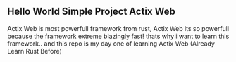 ## Hello World Simple Project Actix Web

Actix Web is most powerfull framework from rust, Actix Web its so powerfull because the framework extreme blazingly fast! thats why i want to learn this framework.. and this repo is my day one of learning Actix Web (Already Learn Rust Before)
